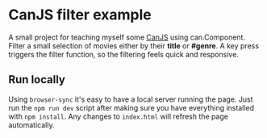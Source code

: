 # CanJS filter example

A small project for teaching myself some [CanJS](http://canjs.com/) using
can.Component. Filter a small selection of movies either by their **title** or
**#genre**. A key press triggers the filter function, so the filtering feels
quick and responsive.

## Run locally

Using `browser-sync` it's easy to have a local server running the page. Just run
the `npm run dev` script after making sure you have everything installed with
`npm install`. Any changes to `index.html` will refresh the page automatically.
